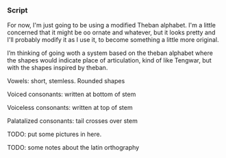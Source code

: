 ### Script

For now, I'm just going to be using a modified Theban alphabet. I'm a little concerned that it might be oo ornate and whatever, but it looks pretty and I'll probably modify it as I use it, to become something a little more original.

I’m thinking of going woth a system based on the theban alphabet where the shapes would indicate place of articulation, kind of like Tengwar, but with the shapes inspired by theban.

Vowels: short, stemless. Rounded shapes

Voiced consonants: written at bottom of stem

Voiceless consonants: written at top of stem

Palatalized consonants: tail crosses over stem

TODO: put some pictures in here.

TODO: some notes about the latin orthography
